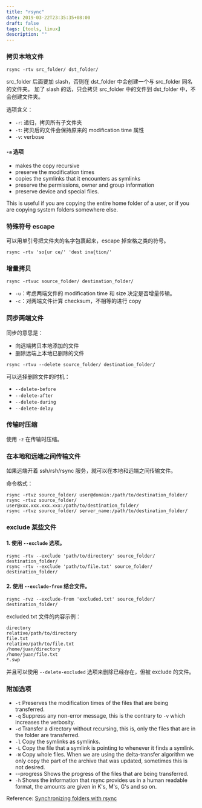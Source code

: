 ```yaml
---
title: "rsync"
date: 2019-03-22T23:35:35+08:00
draft: false
tags: [tools, linux]
description: ""
---
```


### 拷贝本地文件

```
rsync -rtv src_folder/ dst_folder/ 
```

src_folder 后面要加 slash，否则在 dst_folder 中会创建一个与 src_folder 同名的文件夹。
加了 slash 的话，只会拷贝 src_folder 中的文件到 dst_folder 中，不会创建文件夹。

选项含义：

- `-r`: 递归，拷贝所有子文件夹
- `-t`: 拷贝后的文件会保持原来的 modification time 属性
- `-v`: verbose

#### `-a` 选项

- makes the copy recursive
- preserve the modification times
- copies the symlinks that it encounters as symlinks
- preserve the permissions,  owner and group information
- preserve device and special files. 

This is useful if you are copying the entire home folder of a user, or if you are copying system folders somewhere else.

### 特殊符号 escape

可以用单引号把文件夹的名字包裹起来，escape 掉空格之类的符号。

```
rsync -rtv 'so{ur ce/' 'dest ina{tion/'
```

### 增量拷贝

```
rsync -rtvuc source_folder/ destination_folder/
```

- `-u`：考虑两端文件的 modification time 和 size 决定是否增量传输。
- `-c`：对两端文件计算 checksum，不相等的进行 copy

### 同步两端文件

同步的意思是：

- 向远端拷贝本地添加的文件
- 删除远端上本地已删除的文件

```
rsync -rtvu --delete source_folder/ destination_folder/
```

可以选择删除文件的时机：

- `--delete-before`
- `--delete-after`
- `--delete-during`
- `--delete-delay`

### 传输时压缩

使用 `-z` 在传输时压缩。

### 在本地和远端之间传输文件

如果远端开着 ssh/rsh/rsync 服务，就可以在本地和远端之间传输文件。

命令格式：

```
rsync -rtvz source_folder/ user@domain:/path/to/destination_folder/
rsync -rtvz source_folder/ user@xxx.xxx.xxx.xxx:/path/to/destination_folder/
rsync -rtvz source_folder/ server_name:/path/to/destination_folder/
```

### exclude 某些文件

#### 1. 使用 `--exclude` 选项。

```
rsync -rtv --exclude 'path/to/directory' source_folder/ destination_folder/
rsync -rtv --exclude 'path/to/file.txt' source_folder/ destination_folder/
```

#### 2. 使用 `--exclude-from` 结合文件。

```
rsync -rvz --exclude-from 'excluded.txt' source_folder/ destination_folder/
```

excluded.txt 文件的内容示例：

```
directory
relative/path/to/directory
file.txt
relative/path/to/file.txt
/home/juan/directory
/home/juan/file.txt
*.swp
```

并且可以使用 `--delete-excluded` 选项来删除已经存在，但被 exclude 的文件。

### 附加选项

- `-t` Preserves the modification times of the files that are being transferred.
- `-q` Suppress any non-error message, this is the contrary to `-v` which increases the verbosity.
- `-d` Transfer a directory without recursing, this is, only the files that are in the folder are transferred.
- `-l` Copy the symlinks as symlinks.
- `-L` Copy the file that a symlink is pointing to whenever it finds a symlink.
- `-W` Copy whole files. When we are using the delta-transfer algorithm we only copy the part of the archive that was updated, sometimes this is not desired.
- --progress Shows the progress of the files that are being transferred.
- `-h` Shows the information that rsync provides us in a human readable format, the amounts are given in K's, M's, G's and so on.

Reference: [Synchronizing folders with rsync](https://www.jveweb.net/en/archives/2010/11/synchronizing-folders-with-rsync.html)


